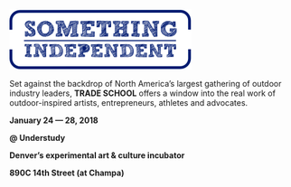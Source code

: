 <a href="http://www.somethingindependent.com/">
  <img class="intro-logo" src="/assets/si_logo_transparent.png" />
</a>

Set against the backdrop of North America’s largest gathering of outdoor industry leaders, **TRADE SCHOOL** offers a window into the real work of outdoor-inspired artists, entrepreneurs, athletes and advocates.

**January 24 &mdash; 28, 2018**

**@ Understudy**

**Denver’s experimental art & culture incubator**

**890C 14th Street (at Champa)**
